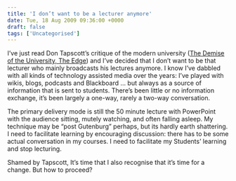 ```yaml
---
title: 'I don’t want to be a lecturer anymore'
date: Tue, 18 Aug 2009 09:36:00 +0000
draft: false
tags: ['Uncategorised']
---
```


I’ve just read Don Tapscott’s critique of the modern university ([The Demise of the University, The Edge](http://www.edge.org/3rd_culture/tapscott09/tapscott09_index.html)) and I’ve decided that I don’t want to be that lecturer who mainly broadcasts his lectures anymore. I know I’ve dabbled with all kinds of technology assisted media over the years: I’ve played with wikis, blogs, podcasts and Blackboard … but always as a source of information that is sent to students. There’s been little or no information exchange, it’s been largely a one-way, rarely a two-way conversation.

The primary delivery mode is still the 50 minute lecture with PowerPoint with the audience sitting, mutely watching, and often falling asleep. My technique may be “post Gutenburg” perhaps, but its hardly earth shattering. I need to facilitate learning by encouraging discussion: there has to be some actual conversation in my courses. I need to facilitate my Students’ learning and stop lecturing.

Shamed by Tapscott, It’s time that I also recognise that it’s time for a change. But how to proceed?